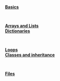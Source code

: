 **[Basics](https://github.com/Sara-Tucker/cplusplus-notes/blob/main/basics.md)**

<br>

**[Arrays and Lists](https://github.com/Sara-Tucker/cplusplus-notes/blob/main/arrays-and-lists.md)**  
**[Dictionaries](https://github.com/Sara-Tucker/cplusplus-notes/blob/main/dictionary-hash-hashtable.md)**

<br>

**[Loops](https://github.com/Sara-Tucker/cplusplus-notes/blob/main/loops.md)**  
**[Classes and inheritance](https://github.com/Sara-Tucker/cplusplus-notes/blob/main/classes.md)**

<br>

**[Files](https://github.com/Sara-Tucker/cplusplus-notes/blob/main/files.md)**
